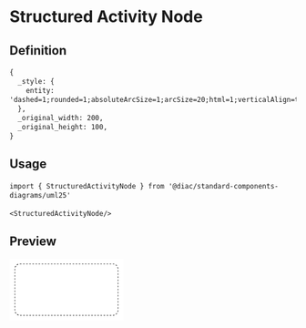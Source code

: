 # Structured Activity Node

## Definition

```
{
  _style: { 
    entity: 'dashed=1;rounded=1;absoluteArcSize=1;arcSize=20;html=1;verticalAlign=top;align=left;spacingTop=5;spacingLeft=10;whiteSpace=wrap;',
  },
  _original_width: 200,
  _original_height: 100,
}
```

## Usage

```
import { StructuredActivityNode } from '@diac/standard-components-diagrams/uml25'

<StructuredActivityNode/>
```

## Preview

<img src="./structured-activity-node.png" width="200"/>
